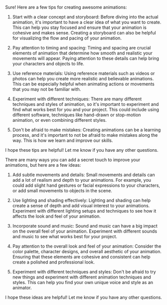 <div class="markdown prose w-full break-words dark:prose-invert light"><p>Sure! Here are a few tips for creating awesome animations:</p><ol><li><p>Start with a clear concept and storyboard: Before diving into the actual animation, it's important to have a clear idea of what you want to create. This can help you stay focused and ensure that your animation is cohesive and makes sense. Creating a storyboard can also be helpful for visualizing the flow and pacing of your animation.</p></li><li><p>Pay attention to timing and spacing: Timing and spacing are crucial elements of animation that determine how smooth and realistic your movements will appear. Paying attention to these details can help bring your characters and objects to life.</p></li><li><p>Use reference materials: Using reference materials such as videos or photos can help you create more realistic and believable animations. This can be especially helpful when animating actions or movements that you may not be familiar with.</p></li><li><p>Experiment with different techniques: There are many different techniques and styles of animation, so it's important to experiment and find what works best for you and your project. This could include using different software, techniques like hand-drawn or stop-motion animation, or even combining different styles.</p></li><li><p>Don't be afraid to make mistakes: Creating animations can be a learning process, and it's important to not be afraid to make mistakes along the way. This is how we learn and improve our skills.</p></li></ol><p>I hope these tips are helpful! Let me know if you have any other questions.</p></div>

<div class="markdown prose w-full break-words dark:prose-invert light"><p>There are many ways you can add a secret touch to improve your animations, but here are a few ideas:</p><ol><li><p>Add subtle movements and details: Small movements and details can add a lot of realism and depth to your animations. For example, you could add slight hand gestures or facial expressions to your characters, or add small movements to objects in the scene.</p></li><li><p>Use lighting and shading effectively: Lighting and shading can help create a sense of depth and add visual interest to your animations. Experiment with different lighting setups and techniques to see how it affects the look and feel of your animation.</p></li><li><p>Incorporate sound and music: Sound and music can have a big impact on the overall feel of your animation. Experiment with different sounds and music to see what works best for your project.</p></li><li><p>Pay attention to the overall look and feel of your animation: Consider the color palette, character designs, and overall aesthetic of your animation. Ensuring that these elements are cohesive and consistent can help create a polished and professional look.</p></li><li><p>Experiment with different techniques and styles: Don't be afraid to try new things and experiment with different animation techniques and styles. This can help you find your own unique voice and style as an animator.</p></li></ol><p>I hope these ideas are helpful! Let me know if you have any other questions.</p></div>
